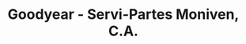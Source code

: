 ---
title: "Goodyear - Servi-Partes Moniven, C.A."
url: /ciudad-guayana/goodyear-servi-partes-moniven-c-a/
shop: neumáticos
---